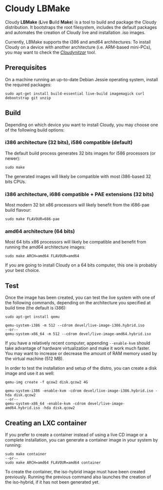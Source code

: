 # Cloudy LBMake

Cloudy **LBMake** (**L**ive **B**uild **Make**) is a tool to build and package the Cloudy distribution. It bootstraps the root filesystem, includes the default packages and automates
the creation of Cloudy live and installation .iso images.

Currently, LBMake supports the i386 and amd64 architectures. To install Cloudy on a device with another architecture (i.e. ARM-based mini-PCs), you may want to check the [*Cloudynitzar*](https://github.com/Clommunity/cloudynitzar "Cloudynitzar at GitHub") tool.


## Prerequisites

On a machine running an up-to-date Debian Jessie operating system, install the required packages:

	sudo apt-get install build-essential live-build imagemagick curl debootstrap git unzip


## Build

Depending on which device you want to install Cloudy, you may choose one of the following build options:

### i386 architecture (32 bits), i586 compatible (default)

The default build process generates 32 bits images for i586 processors (or newer):

	sudo make

The generated images will likely be compatible with most i386-based 32 bits CPUs.

### i386 architecture, i686 compatible + PAE extensions (32 bits)

Most modern 32 bit x86 processors will likely benefit from the i686-pae build flavour:

	sudo make FLAVOUR=686-pae

### amd64 architecture (64 bits)

Most 64 bits x86 processors will likely be compatible and benefit from running the amd64 architecture images:

	sudo make ARCH=amd64 FLAVOUR=amd64

If you are going to install Cloudy on a 64 bits computer, this one is probably your best choice.

## Test

Once the image has been created, you can test the live system  with one of the following commands, depending on the architecture you specified at build time (the default is i386):

	sudo apt-get install qemu

	qemu-system-i386 -m 512 --cdrom devel/live-image-i386.hybrid.iso
	--or--
	qemu-system-x86_64 -m 512 --cdrom devel/live-image-amd64.hybrid.iso

If you have a relatively recent computer, appending `--enable-kvm` should take
advantage of hardware virtualization and make it work much faster. You may want to increase or decrease the amount of RAM memory used by the virtual machine (512 MB).

In order to test the installation and setup of the distro, you can create a
disk image and use it as well:

	qemu-img create -f qcow2 disk.qcow2 4G

	qemu-system-i386 -enable-kvm -cdrom devel/live-image-i386.hybrid.iso -hda disk.qcow2
	--or--
	qemu-system-x86_64 -enable-kvm -cdrom devel/live-image-amd64.hybrid.iso -hda disk.qcow2


## Creating an LXC container

If you prefer to create a container instead of using a live CD image or a complete installation, you can generate a container image in your system by running:

	sudo make container
	--or--
	sudo make ARCH=amd64 FLAVOUR=amd64 container

To create the container, the iso-hybrid image must have been created previously. Running the previous command also launches the creation of the iso-hybrid, if it has not been generated yet.
